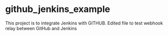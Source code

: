 # github_jenkins_example
This project is to integrate Jenkins with GITHUB.  Edited file to test webhook relay between GitHub and Jenkins
